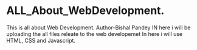 # ALL_About_WebDevelopment.
This is all about Web Development.
Author-Bishal Pandey
IN here i will be uploading the all files releate to the web developemet
In here i will use HTML, CSS and Javascript.
